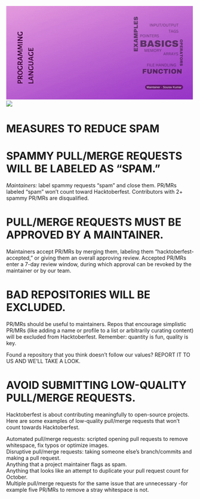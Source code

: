 <img width="500px" src="https://raw.githubusercontent.com/kumarsourav951/assets/main/images/Examples.gif"><img width="500px" src="https://raw.githubusercontent.com/kumarsourav951/assets/4cea90f30404035549ddc53c12d3cf294c2265d9/images/Email_Banners_Dark.png">
# MEASURES TO REDUCE SPAM
# SPAMMY PULL/MERGE REQUESTS WILL BE LABELED AS “SPAM.”
*Maintainers:* label spammy requests “spam” and close them. PR/MRs labeled “spam” won’t count toward Hacktoberfest. Contributors with 2+ spammy PR/MRs are disqualified.<br>

# PULL/MERGE REQUESTS MUST BE APPROVED BY A MAINTAINER.
Maintainers accept PR/MRs by merging them, labeling them “hacktoberfest-accepted,” or giving them an overall approving review. Accepted PR/MRs enter a 7-day review window, during which approval can be revoked by the maintainer or by our team.<br>

# BAD REPOSITORIES WILL BE EXCLUDED.
PR/MRs should be useful to maintainers. Repos that encourage simplistic PR/MRs (like adding a name or profile to a list or arbitrarily curating content) will be excluded from Hacktoberfest. Remember: quantity is fun, quality is key.<br>

Found a repository that you think doesn’t follow our values? REPORT IT TO US AND WE’LL TAKE A LOOK.<br>

# AVOID SUBMITTING LOW-QUALITY PULL/MERGE REQUESTS.
Hacktoberfest is about contributing meaningfully to open-source projects. Here are some examples of low-quality pull/merge requests that won’t count towards Hacktoberfest.<br>

Automated pull/merge requests: scripted opening pull requests to remove whitespace, fix typos or optimize images.<br>
Disruptive pull/merge requests: taking someone else’s branch/commits and making a pull request.<br>
Anything that a project maintainer flags as spam.<br>
Anything that looks like an attempt to duplicate your pull request count for October.<br>
Multiple pull/merge requests for the same issue that are unnecessary -for example five PR/MRs to remove a stray whitespace is not.<br>
